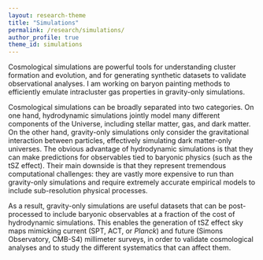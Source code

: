 ```yaml
---
layout: research-theme
title: "Simulations"
permalink: /research/simulations/
author_profile: true
theme_id: simulations
---
```


Cosmological simulations are powerful tools for understanding cluster formation and evolution, and for generating synthetic datasets to validate observational analyses.
I am working on baryon painting methods to efficiently emulate intracluster gas properties in gravity-only simulations.

Cosmological simulations can be broadly separated into two categories.
On one hand, hydrodynamic simulations jointly model many different components of the Universe, including stellar matter, gas, and dark matter.
On the other hand, gravity-only simulations only consider the gravitational interaction between particles, effectively simulating dark matter-only universes.
The obvious advantage of hydrodynamic simulations is that they can make predictions for observables tied to baryonic physics (such as the tSZ effect).
Their main downside is that they represent tremendous computational challenges: they are vastly more expensive to run than gravity-only simulations and require extremely accurate empirical models to include sub-resolution physical processes.

As a result, gravity-only simulations are useful datasets that can be post-processed to include baryonic observables at a fraction of the cost of hydrodynamic simulations.
This enables the generation of tSZ effect sky maps mimicking current (SPT, ACT, or *Planck*) and future (Simons Observatory, CMB-S4) millimeter surveys, in order to validate cosmological analyses and to study the different systematics that can affect them.
